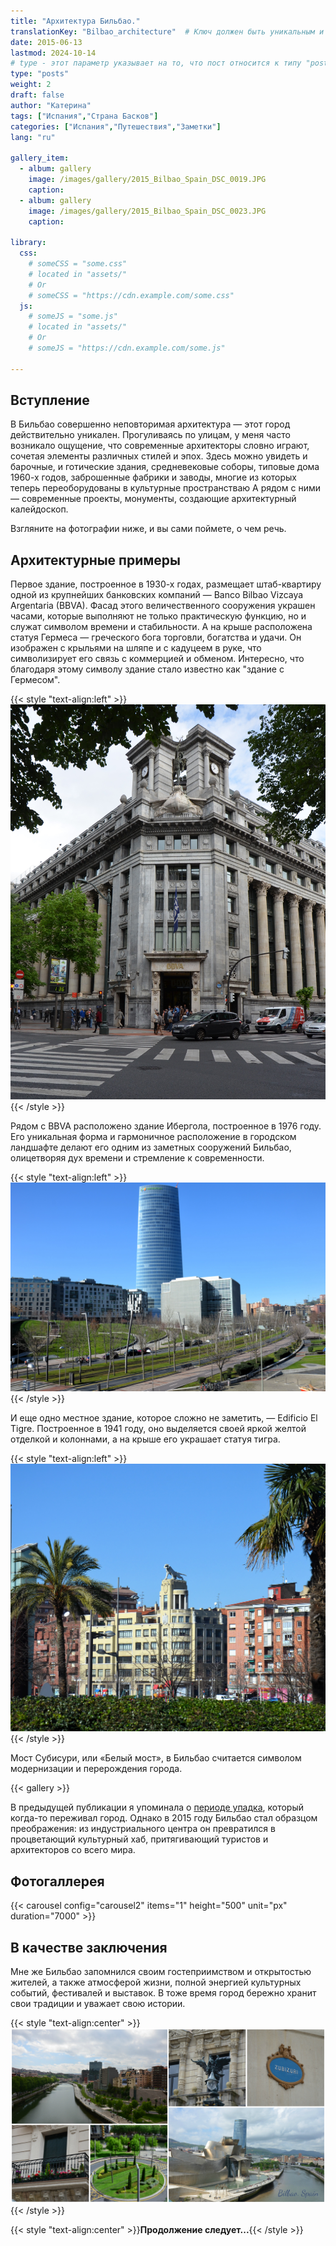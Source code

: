 ```yaml
---
title: "Архитектура Бильбао."
translationKey: "Bilbao_architecture"  # Ключ должен быть уникальным и постоянным
date: 2015-06-13
lastmod: 2024-10-14
# type - этот параметр указывает на то, что пост относится к типу "post"
type: "posts"
weight: 2
draft: false
author: "Катерина"
tags: ["Испания","Страна Басков"]
categories: ["Испания","Путешествия","Заметки"]
lang: "ru"

gallery_item:
  - album: gallery
    image: /images/gallery/2015_Bilbao_Spain_DSC_0019.JPG
    caption: 
  - album: gallery
    image: /images/gallery/2015_Bilbao_Spain_DSC_0023.JPG
    caption: 

library:
  css:
    # someCSS = "some.css"
    # located in "assets/"
    # Or
    # someCSS = "https://cdn.example.com/some.css"
  js:
    # someJS = "some.js"
    # located in "assets/"
    # Or
    # someJS = "https://cdn.example.com/some.js"
    
---
```

## Вступление

В Бильбао совершенно неповторимая архитектура —  этот город действительно уникален. Прогуливаясь по улицам, у меня часто возникало ощущение, что  современные архитекторы словно играют, сочетая элементы различных стилей и эпох. Здесь  можно увидеть и барочные, и готические здания, средневековые соборы, типовые дома 1960-х годов, заброшенные фабрики и заводы, многие из которых теперь переоборудованы в культурные пространстваю А рядом с ними — современные проекты, монументы, создающие архитектурный калейдоскоп. 

Взгляните на фотографии ниже, и вы сами поймете, о чем речь.

## Архитектурные примеры

Первое здание, построенное в 1930-х годах, размещает штаб-квартиру одной из крупнейших банковских компаний — Banco Bilbao Vizcaya Argentaria (BBVA). Фасад этого величественного сооружения украшен часами, которые выполняют не только практическую функцию, но и служат символом времени и стабильности. А на крыше расположена статуя Гермеса — греческого бога торговли, богатства и удачи. Он изображен с крыльями на шляпе и с кадуцеем в руке, что символизирует его связь с коммерцией и обменом. Интересно, что благодаря этому символу здание стало известно как "здание с Гермесом".

{{< style "text-align:left" >}}
![BBVA_Hermes_Bilbao_2015](/images/2015_Bilbao_Spain_BBVA_DSC_0502.JPG)
{{< /style >}}

Рядом с BBVA расположено здание Ибергола, построенное в 1976 году. Его уникальная форма и гармоничное расположение в городском ландшафте делают его одним из заметных сооружений Бильбао, олицетворяя дух времени и стремление к современности.

{{< style "text-align:left" >}}
![Ibergola_Bilbao_2015](/images/2015_Bilbao_Spain__Ibergola_DSC_0059.JPG)
{{< /style >}}

И еще одно местное здание, которое сложно не заметить, — Edificio El Tigre. Построенное в 1941 году, оно выделяется своей яркой желтой отделкой и колоннами, а на крыше его украшает статуя тигра. 

{{< style "text-align:left" >}}
![Ibergola_Bilbao_2015](/images/2015_Bilbao_Spain_Edificio_El_Tigre_DSC_0125.JPG)
{{< /style >}}

Мост Субисури, или «Белый мост», в Бильбао считается символом модернизации и перерождения города. 

{{< gallery >}}


В предыдущей публикации я упоминала о [периоде упадка](https://github.com/upstage/ "Visit Upstage!"), который когда-то переживал город. Однако в 2015 году Бильбао стал образцом преображения: из индустриального центра он превратился в процветающий культурный хаб, притягивающий туристов и архитекторов со всего мира.  

## Фотогаллерея

<!-- Вторая карусель -->
{{< carousel config="carousel2" items="1" height="500" unit="px" duration="7000" >}}

## В качестве заключения

Мне же Бильбао запомнился своим гостеприимством и открытостью жителей, а также атмосферой жизни, полной энергией культурных событий, фестивалей и выставок. В тоже время город бережно хранит свои традиции и уважает свою истории. 

{{< style "text-align:center" >}}
![2015_collage_Bilbao](/images/Bilbao_collage_1.jpg)
{{< /style >}}

{{< style "text-align:center" >}}**Продолжение следует...**{{< /style >}}

